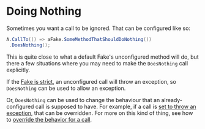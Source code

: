 # Doing Nothing

Sometimes you want a call to be ignored. That can be configured like so:
```csharp
A.CallTo(() => aFake.SomeMethodThatShouldDoNothing())
 .DoesNothing();
```

This is quite close to what a default Fake's unconfigured method will do, but there a few situations where you may need to make the `DoesNothing` call explicitly.

If the [Fake is strict](strict-fakes.md), an unconfigured call will throw an exception, so `DoesNothing` can be used to allow an exception.

Or, `DoesNothing` can be used to change the behaviour that an already-configured call is supposed to have. For example, if a call is [set to throw an exception](throwing-exceptions.md), that can be overridden. For more on this kind of thing, see how to [override the behavior for a call](changing-behavior-between-calls.md#overriding-the-behavior-for-a-call).
